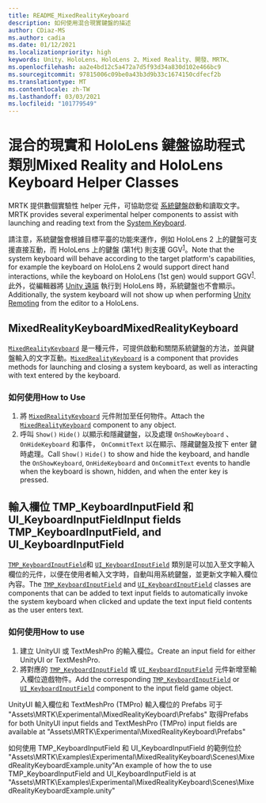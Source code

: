 ```yaml
---
title: README_MixedRealityKeyboard
description: 如何使用混合現實鍵盤的描述
author: CDiaz-MS
ms.author: cadia
ms.date: 01/12/2021
ms.localizationpriority: high
keywords: Unity、HoloLens、HoloLens 2、Mixed Reality、開發、MRTK、
ms.openlocfilehash: aa2e4bd12c5a472a7d5f93d34a830d102e466bc9
ms.sourcegitcommit: 97815006c09be0a43b3d9b33c1674150cdfecf2b
ms.translationtype: MT
ms.contentlocale: zh-TW
ms.lasthandoff: 03/03/2021
ms.locfileid: "101779549"
---
```

# <a name="mixed-reality-and-hololens-keyboard-helper-classes"></a><span data-ttu-id="e2e38-104">混合的現實和 HoloLens 鍵盤協助程式類別</span><span class="sxs-lookup"><span data-stu-id="e2e38-104">Mixed Reality and HoloLens Keyboard Helper Classes</span></span>

<span data-ttu-id="e2e38-105">MRTK 提供數個實驗性 helper 元件，可協助您從 [系統鍵盤](../ux-building-blocks/system-keyboard.md)啟動和讀取文字。</span><span class="sxs-lookup"><span data-stu-id="e2e38-105">MRTK provides several experimental helper components to assist with launching and reading text from the [System Keyboard](../ux-building-blocks/system-keyboard.md).</span></span>

<span data-ttu-id="e2e38-106">請注意，系統鍵盤會根據目標平臺的功能來運作，例如 HoloLens 2 上的鍵盤可支援直接互動，而 HoloLens 上的鍵盤 (第1代) 則支援 GGV<sup>[1](https://docs.microsoft.com/windows/mixed-reality/gaze)</sup>。</span><span class="sxs-lookup"><span data-stu-id="e2e38-106">Note that the system keyboard will behave according to the target platform's capabilities, for example the keyboard on HoloLens 2 would support direct hand interactions, while the keyboard on HoloLens (1st gen) would support GGV<sup>[1](https://docs.microsoft.com/windows/mixed-reality/gaze)</sup>.</span></span> <span data-ttu-id="e2e38-107">此外，從編輯器將 [Unity 遠端](../tools/holographic-remoting.md) 執行到 HoloLens 時，系統鍵盤也不會顯示。</span><span class="sxs-lookup"><span data-stu-id="e2e38-107">Additionally, the system keyboard will not show up when performing [Unity Remoting](../tools/holographic-remoting.md) from the editor to a HoloLens.</span></span>

## <a name="mixedrealitykeyboard"></a><span data-ttu-id="e2e38-108">MixedRealityKeyboard</span><span class="sxs-lookup"><span data-stu-id="e2e38-108">MixedRealityKeyboard</span></span>

<span data-ttu-id="e2e38-109">[`MixedRealityKeyboard`](xref:Microsoft.MixedReality.Toolkit.Experimental.UI.MixedRealityKeyboard) 是一種元件，可提供啟動和關閉系統鍵盤的方法，並與鍵盤輸入的文字互動。</span><span class="sxs-lookup"><span data-stu-id="e2e38-109">[`MixedRealityKeyboard`](xref:Microsoft.MixedReality.Toolkit.Experimental.UI.MixedRealityKeyboard) is a component that provides methods for launching and closing a system keyboard, as well as interacting with text entered by the keyboard.</span></span>  

### <a name="how-to-use"></a><span data-ttu-id="e2e38-110">如何使用</span><span class="sxs-lookup"><span data-stu-id="e2e38-110">How to Use</span></span>

1. <span data-ttu-id="e2e38-111">將 [`MixedRealityKeyboard`](xref:Microsoft.MixedReality.Toolkit.Experimental.UI.MixedRealityKeyboard) 元件附加至任何物件。</span><span class="sxs-lookup"><span data-stu-id="e2e38-111">Attach the [`MixedRealityKeyboard`](xref:Microsoft.MixedReality.Toolkit.Experimental.UI.MixedRealityKeyboard) component to any object.</span></span>
2. <span data-ttu-id="e2e38-112">呼叫 `Show()` `Hide()` 以顯示和隱藏鍵盤，以及處理 `OnShowKeyboard` 、 `OnHideKeyboard` 和事件， `OnCommitText` 以在顯示、隱藏鍵盤及按下 enter 鍵時處理。</span><span class="sxs-lookup"><span data-stu-id="e2e38-112">Call `Show()` `Hide()` to show and hide the keyboard, and handle the `OnShowKeyboard`, `OnHideKeyboard` and `OnCommitText` events to handle when the keyboard is shown, hidden, and when the enter key is pressed.</span></span>

## <a name="input-fields-tmp_keyboardinputfield-and-ui_keyboardinputfield"></a><span data-ttu-id="e2e38-113">輸入欄位 TMP_KeyboardInputField 和 UI_KeyboardInputField</span><span class="sxs-lookup"><span data-stu-id="e2e38-113">Input fields TMP_KeyboardInputField, and UI_KeyboardInputField</span></span>

<span data-ttu-id="e2e38-114">[`TMP_KeyboardInputField`](xref:Microsoft.MixedReality.Toolkit.Experimental.UI.TMP_KeyboardInputField)和 [`UI_KeyboardInputField`](xref:Microsoft.MixedReality.Toolkit.Experimental.UI.UI_KeyboardInputField) 類別是可以加入至文字輸入欄位的元件，以便在使用者輸入文字時，自動叫用系統鍵盤，並更新文字輸入欄位內容。</span><span class="sxs-lookup"><span data-stu-id="e2e38-114">The [`TMP_KeyboardInputField`](xref:Microsoft.MixedReality.Toolkit.Experimental.UI.TMP_KeyboardInputField) and [`UI_KeyboardInputField`](xref:Microsoft.MixedReality.Toolkit.Experimental.UI.UI_KeyboardInputField) classes are components that can be added to text input fields to automatically invoke the system keyboard when clicked and update the text input field contents as the user enters text.</span></span>

### <a name="how-to-use"></a><span data-ttu-id="e2e38-115">如何使用</span><span class="sxs-lookup"><span data-stu-id="e2e38-115">How to use</span></span>

1. <span data-ttu-id="e2e38-116">建立 UnityUI 或 TextMeshPro 的輸入欄位。</span><span class="sxs-lookup"><span data-stu-id="e2e38-116">Create an input field for either UnityUI or TextMeshPro.</span></span>
2. <span data-ttu-id="e2e38-117">將對應的 [`TMP_KeyboardInputField`](xref:Microsoft.MixedReality.Toolkit.Experimental.UI.TMP_KeyboardInputField) 或 [`UI_KeyboardInputField`](xref:Microsoft.MixedReality.Toolkit.Experimental.UI.UI_KeyboardInputField) 元件新增至輸入欄位遊戲物件。</span><span class="sxs-lookup"><span data-stu-id="e2e38-117">Add the corresponding [`TMP_KeyboardInputField`](xref:Microsoft.MixedReality.Toolkit.Experimental.UI.TMP_KeyboardInputField) or [`UI_KeyboardInputField`](xref:Microsoft.MixedReality.Toolkit.Experimental.UI.UI_KeyboardInputField) component to the input field game object.</span></span>

<span data-ttu-id="e2e38-118">UnityUI 輸入欄位和 TextMeshPro (TMPro) 輸入欄位的 Prefabs 可于 "Assets\MRTK\Experimental\MixedRealityKeyboard\Prefabs" 取得</span><span class="sxs-lookup"><span data-stu-id="e2e38-118">Prefabs for both UnityUI input fields and TextMeshPro (TMPro) input fields are available at "Assets\MRTK\Experimental\MixedRealityKeyboard\Prefabs"</span></span>

<span data-ttu-id="e2e38-119">如何使用 TMP_KeyboardInputField 和 UI_KeyboardInputField 的範例位於 "Assets\MRTK\Examples\Experimental\MixedRealityKeyboard\Scenes\MixedRealityKeyboardExample.unity"</span><span class="sxs-lookup"><span data-stu-id="e2e38-119">An example of how the to use TMP_KeyboardInputField and UI_KeyboardInputField is at "Assets\MRTK\Examples\Experimental\MixedRealityKeyboard\Scenes\MixedRealityKeyboardExample.unity"</span></span>
